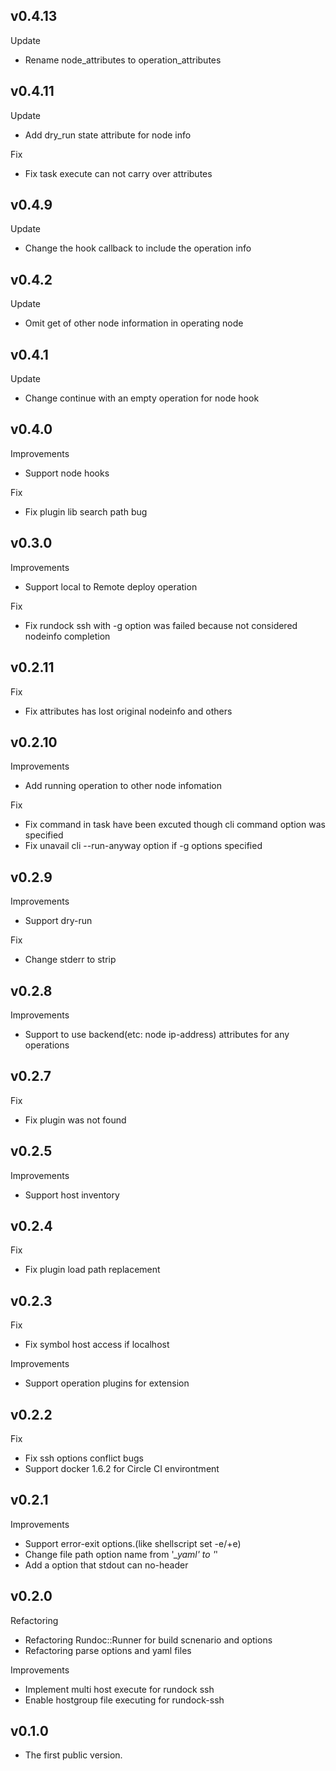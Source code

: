 ## v0.4.13

Update

- Rename node_attributes to operation_attributes

## v0.4.11

Update

- Add dry_run state attribute for node info

Fix

- Fix task execute can not carry over attributes

## v0.4.9

Update

- Change the hook callback to include the operation info

## v0.4.2

Update

- Omit get of other node information in operating node

## v0.4.1

Update

- Change continue with an empty operation for node hook

## v0.4.0

Improvements

- Support node hooks

Fix

- Fix plugin lib search path bug

## v0.3.0

Improvements

- Support local to Remote deploy operation

Fix

- Fix rundock ssh with -g option was failed because not considered nodeinfo completion

## v0.2.11

Fix

- Fix attributes has lost original nodeinfo and others

## v0.2.10

Improvements

- Add running operation to other node infomation

Fix

- Fix command in task have been excuted though cli command option was specified
- Fix unavail cli --run-anyway option if -g options specified

## v0.2.9

Improvements

- Support dry-run

Fix

- Change stderr to strip

## v0.2.8

Improvements

- Support to use backend(etc: node ip-address) attributes for any operations

## v0.2.7

Fix

- Fix plugin was not found

## v0.2.5

Improvements

- Support host inventory

## v0.2.4

Fix

- Fix plugin load path replacement

## v0.2.3

Fix

- Fix symbol host access if localhost

Improvements

- Support operation plugins for extension

## v0.2.2

Fix

- Fix ssh options conflict bugs
- Support docker 1.6.2 for Circle CI environtment

## v0.2.1

Improvements

- Support error-exit options.(like shellscript set -e/+e)
- Change file path option name from '*_yaml' to '*'
- Add a option that stdout can no-header

## v0.2.0

Refactoring

- Refactoring Rundoc::Runner for build scnenario and options
- Refactoring parse options and yaml files

Improvements

- Implement multi host execute for rundock ssh
- Enable hostgroup file executing for rundock-ssh

## v0.1.0

- The first public version.
